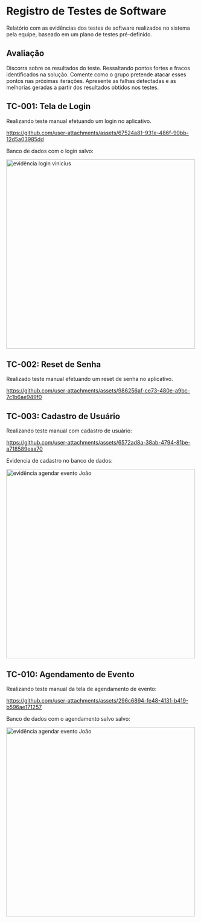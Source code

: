 # Registro de Testes de Software

Relatório com as evidências dos testes de software realizados no sistema pela equipe, baseado em um plano de testes pré-definido.

## Avaliação

Discorra sobre os resultados do teste. Ressaltando pontos fortes e fracos identificados na solução. Comente como o grupo pretende atacar esses pontos nas próximas iterações. Apresente as falhas detectadas e as melhorias geradas a partir dos resultados obtidos nos testes.

## TC-001: Tela de Login
Realizando teste manual efetuando um login no aplicativo.

https://github.com/user-attachments/assets/67524a81-931e-486f-90bb-12d5a03985dd

Banco de dados com o login salvo:


<img src="https://github.com/user-attachments/assets/90551cea-5325-4882-b43a-a7c481cfac23" alt="evidência login vinicius" width="500"/>

## TC-002: Reset de Senha
Realizado teste manual efetuando um reset de senha no aplicativo.

https://github.com/user-attachments/assets/986256af-ce73-480e-a9bc-7c1b6ae949f0

## TC-003: Cadastro de Usuário

Realizando teste manual com cadastro de usuário:

https://github.com/user-attachments/assets/6572ad8a-38ab-4794-81be-a718589eaa70

Evidencia de cadastro no banco de dados:

<img src="https://github.com/user-attachments/assets/7ca988bc-9629-4829-8231-d9a5b6366166" alt="evidência agendar evento João" width="500"/>


## TC-010: Agendamento de Evento


Realizando teste manual da tela de agendamento de evento:

https://github.com/user-attachments/assets/296c6894-fe48-4131-b419-b596ae171257

Banco de dados com o agendamento salvo salvo:

<img src="https://github.com/user-attachments/assets/93c98894-48f6-4464-8111-29ef4d607ad3" alt="evidência agendar evento João" width="500"/>




